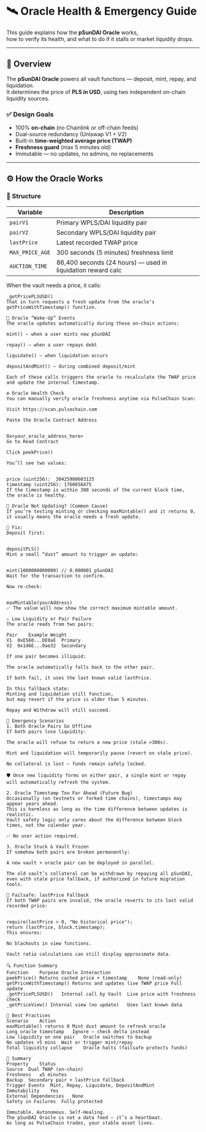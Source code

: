 # 🛰️ Oracle Health & Emergency Guide

This guide explains how the **pSunDAI Oracle** works,  
how to verify its health, and what to do if it stalls or market liquidity drops.

---

## 🧠 Overview

The **pSunDAI Oracle** powers all vault functions — deposit, mint, repay, and liquidation.  
It determines the price of **PLS in USD**, using two independent on-chain liquidity sources.

### ✅ Design Goals
- 100% **on-chain** (no Chainlink or off-chain feeds)
- Dual-source redundancy (Uniswap V1 + V2)
- Built-in **time-weighted average price (TWAP)**
- **Freshness guard** (max 5 minutes old)
- Immutable — no updates, no admins, no replacements

---

## ⚙️ How the Oracle Works

### 🧩 Structure

| Variable | Description |
|-----------|--------------|
| `pairV1` | Primary WPLS/DAI liquidity pair |
| `pairV2` | Secondary WPLS/DAI liquidity pair |
| `lastPrice` | Latest recorded TWAP price |
| `MAX_PRICE_AGE` | 300 seconds (5 minutes) freshness limit |
| `AUCTION_TIME` | 86,400 seconds (24 hours) — used in liquidation reward calc |

When the vault needs a price, it calls:

```solidity
_getPricePLSUSD()
That in turn requests a fresh update from the oracle’s getPriceWithTimestamp() function.

🔁 Oracle “Wake-Up” Events
The oracle updates automatically during these on-chain actions:

mint() – when a user mints new pSunDAI

repay() – when a user repays debt

liquidate() – when liquidation occurs

depositAndMint() – during combined deposit/mint

Each of these calls triggers the oracle to recalculate the TWAP price
and update the internal timestamp.

⚙️ Oracle Health Check
You can manually verify oracle freshness anytime via PulseChain Scan:

Visit https://scan.pulsechain.com

Paste the Oracle Contract Address


0x<your_oracle_address_here>
Go to Read Contract

Click peekPrice()

You’ll see two values:


price (uint256):  30425980603125
timestamp (uint256): 1760658475
If the timestamp is within 300 seconds of the current block time,
the oracle is healthy.

🧭 Oracle Not Updating? (Common Cause)
If you’re testing minting or checking maxMintable() and it returns 0,
it usually means the oracle needs a fresh update.

🧰 Fix:
Deposit first:


depositPLS()
Mint a small “dust” amount to trigger an update:


mint(1000000000000) // 0.000001 pSunDAI
Wait for the transaction to confirm.

Now re-check:


maxMintable(yourAddress)
✅ The value will now show the correct maximum mintable amount.

⚠️ Low Liquidity or Pair Failure
The oracle reads from two pairs:

Pair	Example	Weight
V1	0xE560...DE0aE	Primary
V2	0x146E...0ae32	Secondary

If one pair becomes illiquid:

The oracle automatically falls back to the other pair.

If both fail, it uses the last known valid lastPrice.

In this fallback state:
Minting and liquidation still function,
but may revert if the price is older than 5 minutes.

Repay and Withdraw will still succeed.

🚨 Emergency Scenarios
1. Both Oracle Pairs Go Offline
If both pairs lose liquidity:

The oracle will refuse to return a new price (stale >300s).

Mint and liquidation will temporarily pause (revert on stale price).

No collateral is lost — funds remain safely locked.

🛡️ Once new liquidity forms on either pair, a single mint or repay will automatically refresh the system.

2. Oracle Timestamp Too Far Ahead (Future Bug)
Occasionally (on testnets or forked time chains), timestamps may appear years ahead.
This is harmless as long as the time difference between updates is realistic.
Vault safety logic only cares about the difference between block times, not the calendar year.

✅ No user action required.

3. Oracle Stuck & Vault Frozen
If somehow both pairs are broken permanently:

A new vault + oracle pair can be deployed in parallel.

The old vault’s collateral can be withdrawn by repaying all pSunDAI,
even with stale price fallback, if authorized in future migration tools.

🧩 Failsafe: lastPrice Fallback
If both TWAP pairs are invalid, the oracle reverts to its last valid recorded price:


require(lastPrice > 0, "No historical price");
return (lastPrice, block.timestamp);
This ensures:

No blackouts in view functions.

Vault ratio calculations can still display approximate data.

🔍 Function Summary
Function	Purpose	Oracle Interaction
peekPrice()	Returns cached price + timestamp	None (read-only)
getPriceWithTimestamp()	Returns and updates live TWAP price	Full update
_getPricePLSUSD()	Internal call by Vault	Live price with freshness check
_getPriceView()	Internal view (no update)	Uses last known data

🧠 Best Practices
Scenario	Action
maxMintable() returns 0	Mint dust amount to refresh oracle
Long oracle timestamp	Ignore – check delta instead
Low liquidity on one pair	Oracle switches to backup
No updates >5 mins	Wait or trigger mint/repay
Total liquidity collapse	Oracle halts (failsafe protects funds)

🧭 Summary
Property	Status
Source	Dual TWAP (on-chain)
Freshness	≤5 minutes
Backup	Secondary pair + lastPrice fallback
Trigger Events	Mint, Repay, Liquidate, DepositAndMint
Immutability	Yes
External Dependencies	None
Safety in Failures	Fully protected

Immutable. Autonomous. Self-Healing.
The pSunDAI Oracle is not a data feed — it’s a heartbeat.
As long as PulseChain trades, your stable asset lives.

